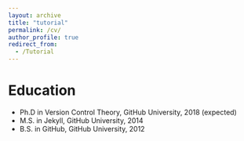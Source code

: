 ```yaml
---
layout: archive
title: "tutorial"
permalink: /cv/
author_profile: true
redirect_from:
  - /Tutorial
---
```




Education
======
* Ph.D in Version Control Theory, GitHub University, 2018 (expected)
* M.S. in Jekyll, GitHub University, 2014
* B.S. in GitHub, GitHub University, 2012


